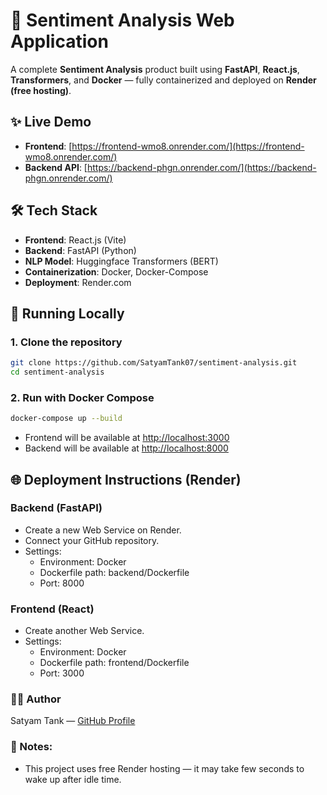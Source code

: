 # 🚀 Sentiment Analysis Web Application

A complete **Sentiment Analysis** product built using **FastAPI**, **React.js**, **Transformers**, and **Docker** — fully containerized and deployed on **Render (free hosting)**.

## ✨ Live Demo

- **Frontend**: [https://frontend-wmo8.onrender.com/](https://frontend-wmo8.onrender.com/)
- **Backend API**: [https://backend-phgn.onrender.com/](https://backend-phgn.onrender.com/)


## 🛠 Tech Stack

- **Frontend**: React.js (Vite)
- **Backend**: FastAPI (Python)
- **NLP Model**: Huggingface Transformers (BERT)
- **Containerization**: Docker, Docker-Compose
- **Deployment**: Render.com

## 🚀 Running Locally

### 1. Clone the repository

```bash
git clone https://github.com/SatyamTank07/sentiment-analysis.git
cd sentiment-analysis
```

### 2. Run with Docker Compose

```bash
docker-compose up --build
```
- Frontend will be available at [http://localhost:3000](http://localhost:3000)
- Backend will be available at [http://localhost:8000](http://localhost:8000)


## 🌐 Deployment Instructions (Render)
### Backend (FastAPI)
  - Create a new Web Service on Render.
  - Connect your GitHub repository.
  - Settings:
      - Environment: Docker
      - Dockerfile path: backend/Dockerfile
      - Port: 8000

### Frontend (React)
  - Create another Web Service.
  - Settings:
      - Environment: Docker
      - Dockerfile path: frontend/Dockerfile
      - Port: 3000
   
### 🧑‍💻 Author
Satyam Tank — [GitHub Profile](https://github.com/SatyamTank07)

### 🎯 Notes:
- This project uses free Render hosting — it may take few seconds to wake up after idle time.
